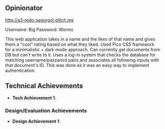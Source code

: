 ## Opinionator

http://a3-redo-sagurgol.glitch.me

Username: Big
Password: Worms

This web application takes in a name and the likes of that name and gives them a "cool" rating based on what they liked. Used Pico CSS framework for a minimalistic + dark mode approach.
Can currently get documents from DB but can't write to it. Uses a log-in system that checks the database for matching username/password pairs and associates all following inputs with that document's ID.
This was done as it was an easy way to implement authentication.
 
## Technical Achievements
- **Tech Achievement 1**: 

### Design/Evaluation Achievements
- **Design Achievement 1**: 
